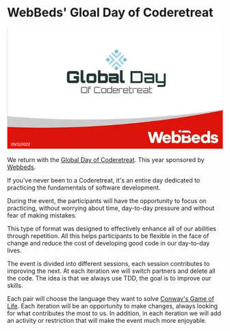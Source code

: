 # WebBeds' Gloal Day of Coderetreat

![](coderetreat.jpg)

We return with the [Global Day of Coderetreat](http://www.coderetreat.org). This year sponsored by [Webbeds](https://www.webbeds.com/).

If you've never been to a Coderetreat, it's an entire day dedicated to practicing the fundamentals of software development.

During the event, the participants will have the opportunity to focus on practicing, without worrying about time, day-to-day pressure and without fear of making mistakes.

This type of format was designed to effectively enhance all of our abilities through repetition. All this helps participants to be flexible in the face of change and reduce the cost of developing good code in our day-to-day lives.

The event is divided into different sessions, each session contributes to improving the next. At each iteration we will switch partners and delete all the code. The idea is that we always use TDD, the goal is to improve our skills.

Each pair will choose the language they want to solve [Conway's Game of Life](http://codingdojo.org/kata/GameOfLife/). Each iteration will be an opportunity to make changes, always looking for what contributes the most to us. In addition, in each iteration we will add an activity or restriction that will make the event much more enjoyable.
